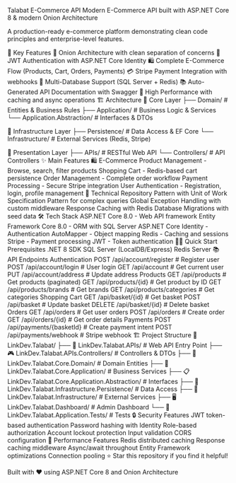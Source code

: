  Talabat E-Commerce API
Modern E-Commerce API built with ASP.NET Core 8 & modern Onion Architecture

A production-ready e-commerce platform demonstrating clean code principles and enterprise-level features.

🚀 Key Features
🧅 Onion Architecture with clean separation of concerns
🔐 JWT Authentication with ASP.NET Core Identity
🛍️ Complete E-Commerce Flow (Products, Cart, Orders, Payments)
💳 Stripe Payment Integration with webhooks
💾 Multi-Database Support (SQL Server + Redis)
📚 Auto-Generated API Documentation with Swagger
🚀 High Performance with caching and async operations
🏗️ Architecture
📁 Core Layer
├── Domain/                    # Entities & Business Rules
├── Application/               # Business Logic & Services  
└── Application.Abstraction/   # Interfaces & DTOs

📁 Infrastructure Layer
├── Persistence/               # Data Access & EF Core
└── Infrastructure/            # External Services (Redis, Stripe)

📁 Presentation Layer
├── APIs/                      # RESTful Web API
└── Controllers/               # API Controllers
✨ Main Features
🛍️ E-Commerce
Product Management - Browse, search, filter products
Shopping Cart - Redis-based cart persistence
Order Management - Complete order workflow
Payment Processing - Secure Stripe integration
User Authentication - Registration, login, profile management
🔧 Technical
Repository Pattern with Unit of Work
Specification Pattern for complex queries
Global Exception Handling with custom middleware
Response Caching with Redis
Database Migrations with seed data
🛠️ Tech Stack
ASP.NET Core 8.0 - Web API framework
Entity Framework Core 8.0 - ORM with SQL Server
ASP.NET Core Identity - Authentication
AutoMapper - Object mapping
Redis - Caching and sessions
Stripe - Payment processing
JWT - Token authentication
🏃‍♂️ Quick Start
Prerequisites
.NET 8 SDK
SQL Server (LocalDB/Express)
Redis Server
📚 API Endpoints
Authentication
POST /api/account/register    # Register user
POST /api/account/login       # User login
GET  /api/account            # Get current user
PUT  /api/account/address    # Update address
Products
GET  /api/products           # Get products (paginated)
GET  /api/products/{id}      # Get product by ID
GET  /api/products/brands    # Get brands
GET  /api/products/categories # Get categories
Shopping Cart
GET    /api/basket/{id}      # Get basket
POST   /api/basket          # Update basket
DELETE /api/basket/{id}     # Delete basket
Orders
GET  /api/orders            # Get user orders
POST /api/orders            # Create order
GET  /api/orders/{id}       # Get order details
Payments
POST /api/payments/{basketId} # Create payment intent
POST /api/payments/webhook   # Stripe webhook
🏗️ Project Structure
📁 LinkDev.Talabat/
├── 🎯 LinkDev.Talabat.APIs/              # Web API Entry Point
├── 🎮 LinkDev.Talabat.APIs.Controllers/  # Controllers & DTOs
├── 🧠 LinkDev.Talabat.Core.Domain/       # Domain Entities
├── 🔧 LinkDev.Talabat.Core.Application/  # Business Services
├── 📋 LinkDev.Talabat.Core.Application.Abstraction/ # Interfaces
├── 💾 LinkDev.Talabat.Infrastructure.Persistence/   # Data Access
├── 🔌 LinkDev.Talabat.Infrastructure/    # External Services
├── 🖥️ LinkDev.Talabat.Dashboard/        # Admin Dashboard
└── 🧪 LinkDev.Talabat.Application.Tests/ # Tests
🔒 Security Features
JWT token-based authentication
Password hashing with Identity
Role-based authorization
Account lockout protection
Input validation
CORS configuration
🚀 Performance Features
Redis distributed caching
Response caching middleware
Async/await throughout
Entity Framework optimizations
Connection pooling
⭐ Star this repository if you find it helpful!

Built with ❤️ using ASP.NET Core 8 and Onion Architecture

